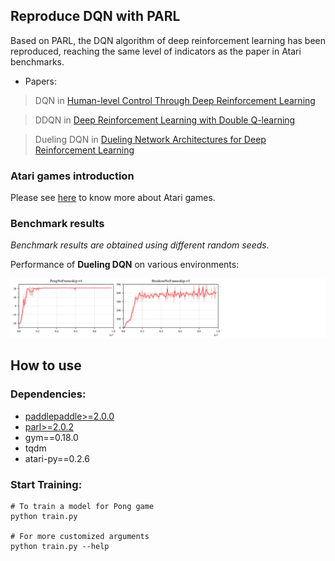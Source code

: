 ## Reproduce DQN with PARL
Based on PARL, the DQN algorithm of deep reinforcement learning has been reproduced, reaching the same level of indicators as the paper in Atari benchmarks.

+ Papers: 

> DQN in [Human-level Control Through Deep Reinforcement Learning](http://www.nature.com/nature/journal/v518/n7540/full/nature14236.html)

> DDQN in [Deep Reinforcement Learning with Double Q-learning](https://arxiv.org/abs/1509.06461)

> Dueling DQN in [Dueling Network Architectures for Deep Reinforcement Learning](https://arxiv.org/abs/1511.06581)

### Atari games introduction
Please see [here](https://gym.openai.com/envs/#atari) to know more about Atari games.

### Benchmark results

*Benchmark results are obtained using different random seeds.*

Performance of **Dueling DQN** on various environments:

<p align="center">
<img src=".benchmark/Dueling DQN.png" alt="result"/>
</p>

## How to use
### Dependencies:
+ [paddlepaddle>=2.0.0](https://github.com/PaddlePaddle/Paddle)
+ [parl>=2.0.2](https://github.com/PaddlePaddle/PARL)
+ gym==0.18.0
+ tqdm
+ atari-py==0.2.6

### Start Training:
```
# To train a model for Pong game
python train.py

# For more customized arguments
python train.py --help
```
